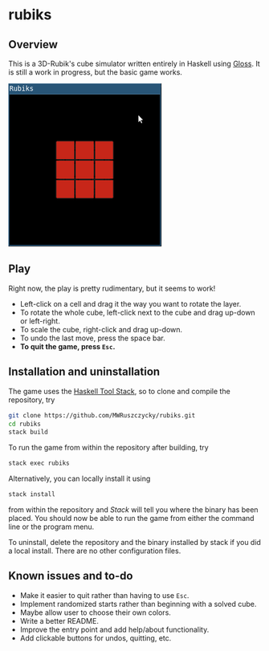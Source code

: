 # rubiks

## Overview

This is a 3D-Rubik's cube simulator written entirely in Haskell using [Gloss](https://hackage.haskell.org/package/gloss). It is still a work in progress, but the basic game works.

![rubiks demo](demos/demo1.gif)

## Play

Right now, the play is pretty rudimentary, but it seems to work!
* Left-click on a cell and drag it the way you want to rotate the layer.
* To rotate the whole cube, left-click next to the cube and drag up-down or left-right.
* To scale the cube, right-click and drag up-down.
* To undo the last move, press the space bar.
* **To quit the game, press `Esc`.**

## Installation and uninstallation

The game uses the [Haskell Tool Stack](https://docs.haskellstack.org/en/stable/README/), so to clone and compile the repository, try
```sh
git clone https://github.com/MWRuszczycky/rubiks.git
cd rubiks
stack build
```
To run the game from within the repository after building, try
```sh
stack exec rubiks
```
Alternatively, you can locally install it using
```sh
stack install
```
from within the repository and *Stack* will tell you where the binary has been placed. You should now be able to run the game from either the command line or the program menu.

To uninstall, delete the repository and the binary installed by stack if you did a local install. There are no other configuration files.

## Known issues and to-do

* Make it easier to quit rather than having to use `Esc`.
* Implement randomized starts rather than beginning with a solved cube.
* Maybe allow user to choose their own colors.
* Write a better README.
* Improve the entry point and add help/about functionality.
* Add clickable buttons for undos, quitting, etc.
